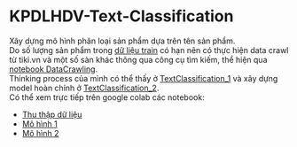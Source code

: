 # KPDLHDV-Text-Classification
Xây dựng mô hình phân loại sản phẩm dựa trên tên sản phẩm.  
Do số lượng sản phẩm trong [dữ liệu train](./product_train_0.txt) có hạn nên có thực hiện data crawl từ tiki.vn và một số sàn khác thông qua công cụ tìm kiếm, thể hiện qua [notebook DataCrawling](./DataCrawling.ipynb).  
Thinking process của mình có thể thấy ở [TextClassification_1](./TextClassification_1.ipynb) và xây dựng model hoàn chỉnh ở [TextClassification_2](./TextClassification_2.ipynb).  
Có thể xem trực tiếp trên google colab các notebook:  
+ [Thu thập dữ liệu](https://drive.google.com/file/d/1xzw4uh9Qf6OEGO5xEZlcR2TgVhKOu2ao/view?usp=drive_link)
+ [Mô hình 1](https://drive.google.com/file/d/1Z5NqfFo2d7E1qLFmjth19o-f0kFhDLJy/view?usp=drive_link)
+ [Mô hình 2](https://drive.google.com/file/d/1uNoOdkVQHaDri-Nf_3ttfepyUU7CDsxz/view?usp=drive_link)
